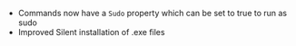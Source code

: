  - Commands now have a `Sudo` property which can be set to true to run as sudo
 - Improved Silent installation of .exe files